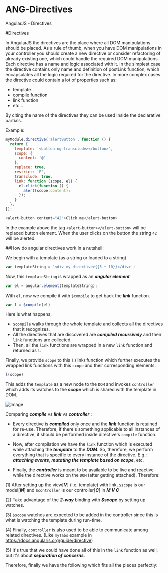 # ANG-Directives
AngularJS - Directives

#Directives

In AngularJS the directives are the place where all DOM manipulations should be placed. As a rule of thumb, when you have DOM manipulations in your controller you should create a new directive or consider refactoring of already existing one, which could handle the required DOM manipulations. Each directive has a name and logic associated with it. In the simplest case the directive contains only name and definition of postLink function, which encapsulates all the logic required for the directive. In more complex cases the directive could contain a lot of properties such as:

- template
- compile function
- link function
- etc...

By citing the name of the directives they can be used inside the declarative partials.

Example:

```javascript
myModule.directive('alertButton', function () {
  return {
    template: '<button ng-transclude></button>',
    scope: {
      content: '@'
    },
    replace: true,
    restrict: 'E',
    transclude: true,
    link: function (scope, el) {
      el.click(function () {
        alert(scope.content);
      });
    }
  };
});
```

```javascript
<alert-button content="42">Click me</alert-button>
```

In the example above the tag ```<alert-button></alert-button>``` will be replaced button element. When the user clicks on the button the string ```42``` will be alerted.

##How do angular directives work in a nutshell:

We begin with a template (as a string or loaded to a string)

```javascript
var templateString = '<div my-directive>{{5 + 10}}</div>';
```

Now, this ```templateString``` is wrapped as an ***angular element***

```javascript
var el = angular.element(templateString);
```

With ```el```, now we compile it with ```$compile``` to get back the ***link*** function.

```javascript
var l = $compile(el)
```

Here is what happens,
- ```$compile``` walks through the whole template and collects all the directives that it recognizes.
- All the directives that are discovered are ***compiled recursively*** and their ```link``` functions are collected.
- Then, all the ```link``` functions are wrapped in a new ```link``` function and returned as ```l```.

Finally, we provide ```scope``` to this ```l``` (link) function which further executes the wrapped link functions with this ```scope``` and their corresponding elements.

```javascript
l(scope)
```

This adds the ```template``` as a new node to the ```DOM``` and invokes ```controller``` which adds its watches to the ***scope*** which is shared with the template in DOM.

![Image]('./0PwGA.png')

Comparing ***compile*** vs ***link*** vs ***controller*** :

- Every directive is ***compiled*** only once and the ***link*** function is retained for re-use. Therefore, if there's something applicable to all instances of a directive, it should be performed inside directive's ```compile``` function.

- Now, after compilation we have the ```link``` function which is executed while attaching the ***template*** to the ***DOM***. So, therefore, we perform everything that is specific to every instance of the directive. E.g.: ***attaching events***, ***mutating the template based on scope***, etc.

- Finally, the ***controller*** is meant to be available to be live and reactive while the directive works on the ```DOM``` (after getting attached). Therefore:

(1) After setting up the view[***V***] (i.e. template) with link, ```$scope``` is our model[***M***] and ```$controller``` is our controller[***C***] in ***M V C***

(2) Take advantage of the ***2-way*** binding with ***$scope*** by setting up watches.

(3) ```$scope``` watches are expected to be added in the controller since this is what is watching the template during run-time.

(4) Finally, ```controller``` is also used to be able to communicate among related directives. (Like ```myTabs``` example in https://docs.angularjs.org/guide/directive)

(5) It's true that we could have done all of this in the ```link``` function as well, but it's about ***separation of concerns***.

Therefore, finally we have the following which fits all the pieces perfectly:


